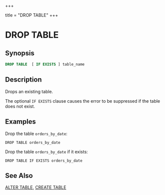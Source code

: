 +++

title = "DROP TABLE"
+++

DROP TABLE
==========

Synopsis
--------

``` sql
DROP TABLE  [ IF EXISTS ] table_name
```

Description
-----------

Drops an existing table.

The optional `IF EXISTS` clause causes the error to be suppressed if the table does not exist.

Examples
--------

Drop the table `orders_by_date`:

    DROP TABLE orders_by_date

Drop the table `orders_by_date` if it exists:

    DROP TABLE IF EXISTS orders_by_date

See Also
--------

[ALTER TABLE](./alter-table.html), [CREATE TABLE](./create-table.html)
